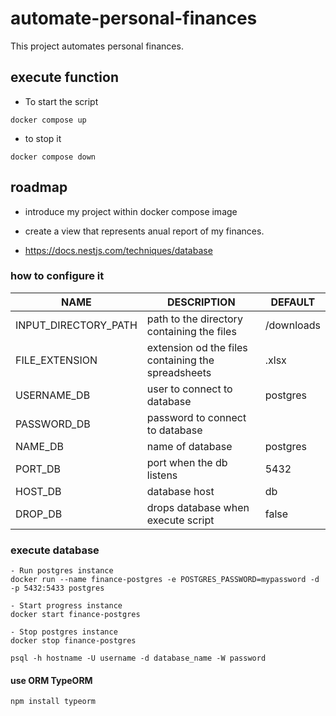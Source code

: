 # automate-personal-finances
This project automates personal finances.

## execute function
- To start the script
```
docker compose up 
```

- to stop it
```
docker compose down
```


## roadmap
- introduce my project within docker compose image
- create a view that represents anual report of my finances.

- https://docs.nestjs.com/techniques/database

### how to configure it
  | NAME | DESCRIPTION   | DEFAULT |
  | ---- | ------------- | ------- |
  | INPUT_DIRECTORY_PATH | path to the directory containing the files          | /downloads |
  | FILE_EXTENSION       | extension od the files containing the spreadsheets  | .xlsx |
  | USERNAME_DB | user to connect to database | postgres |
  | PASSWORD_DB | password to connect to database ||
  | NAME_DB | name of database |postgres |
  | PORT_DB | port when the db listens | 5432 |
  | HOST_DB | database host | db |
  | DROP_DB | drops database when execute script | false |


### execute database
```
- Run postgres instance
docker run --name finance-postgres -e POSTGRES_PASSWORD=mypassword -d -p 5432:5433 postgres

- Start progress instance
docker start finance-postgres

- Stop postgres instance
docker stop finance-postgres

psql -h hostname -U username -d database_name -W password
```

#### use ORM TypeORM

```
npm install typeorm

```
